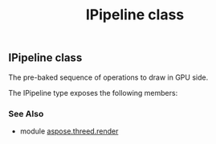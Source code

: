 ﻿---
title: IPipeline class
second_title: Aspose.3D for Python via .NET API References
description: 
type: docs
weight: 100
url: /python-net/aspose.threed.render/ipipeline/
is_root: false
---

## IPipeline class

The pre-baked sequence of operations to draw in GPU side.



The IPipeline type exposes the following members:


### See Also
* module [aspose.threed.render](..)

